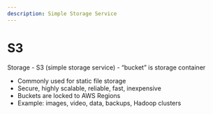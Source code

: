 ```yaml
---
description: Simple Storage Service
---
```


# S3

Storage - S3 \(simple storage service\) - “bucket” is storage container 

* Commonly used for static file storage
* Secure, highly scalable, reliable, fast, inexpensive
* Buckets are locked to AWS Regions 
* Example: images, video, data, backups, Hadoop clusters



